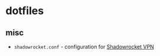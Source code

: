 # dotfiles

## misc

- `shadowrocket.conf` - configuration for [Shadowrocket VPN](https://apps.apple.com/us/app/shadowrocket/id932747118)
